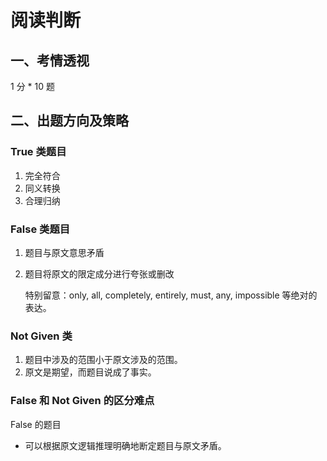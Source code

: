 # 阅读判断

## 一、考情透视

1 分 \* 10 题

## 二、出题方向及策略

### True 类题目

1. 完全符合
2. 同义转换
3. 合理归纳

### False 类题目

1. 题目与原文意思矛盾
2. 题目将原文的限定成分进行夸张或删改

   特别留意：only, all, completely, entirely, must, any, impossible 等绝对的表达。

### Not Given 类

1. 题目中涉及的范围小于原文涉及的范围。
2. 原文是期望，而题目说成了事实。

### False 和 Not Given 的区分难点

False 的题目

- 可以根据原文逻辑推理明确地断定题目与原文矛盾。
